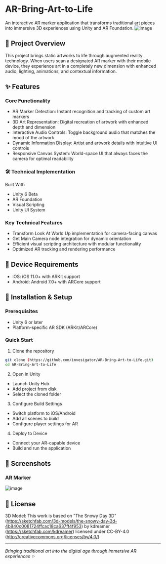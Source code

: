 # AR-Bring-Art-to-Life
An interactive AR marker application that transforms traditional art pieces into immersive 3D experiences using Unity and AR Foundation.
![image](https://github.com/user-attachments/assets/4d6691ed-6a52-4444-bbc0-d7e66711e9e2)

## 📖 Project Overview
This project brings static artworks to life through augmented reality technology. When users scan a designated AR marker with their mobile device, they experience art in a completely new dimension with enhanced audio, lighting, animations, and contextual information.


## ✨ Features
### Core Functionality
- AR Marker Detection: Instant recognition and tracking of custom art markers
- 3D Art Representation: Digital recreation of artwork with enhanced depth and dimension
- Interactive Audio Controls: Toggle background audio that matches the mood of the artwork
- Dynamic Information Display: Artist and artwork details with intuitive UI controls
- Responsive Canvas System: World-space UI that always faces the camera for optimal readability

### 🛠️ Technical Implementation
Built With
- Unity 6 Beta
- AR Foundation
- Visual Scripting
- Unity UI System

### Key Technical Features
- Transform Look At World Up implementation for camera-facing canvas
- Get Main Camera node integration for dynamic orientation
- Efficient visual scripting architecture with modular functionality
- Optimized AR tracking and rendering performance


## 📱 Device Requirements
- iOS: iOS 11.0+ with ARKit support
- Android: Android 7.0+ with ARCore support


## 🚀 Installation & Setup
### Prerequisites
- Unity 6 or later
- Platform-specific AR SDK (ARKit/ARCore)

### Quick Start

1. Clone the repository
```bash
git clone (https://github.com/invesigator/AR-Bring-Art-to-Life.git)
cd AR-Bring-Art-to-Life
```

2. Open in Unity
- Launch Unity Hub
- Add project from disk
- Select the cloned folder

3. Configure Build Settings

- Switch platform to iOS/Android
- Add all scenes to build
- Configure player settings for AR

4. Deploy to Device
- Connect your AR-capable device
- Build and run the application


## 📸 Screenshots
### AR Marker
![image](https://github.com/user-attachments/assets/719893a2-6ea4-49ac-812c-a5c095a461a4)


## 📄 License
3D Model:
This work is based on "The Snowy Day 3D" (https://sketchfab.com/3d-models/the-snowy-day-3d-4b840c0081724ffcac18ca637ff4f953) by kdreamer (https://sketchfab.com/kdreamer) licensed under CC-BY-4.0 (http://creativecommons.org/licenses/by/4.0/)


---
_Bringing traditional art into the digital age through immersive AR experiences ✨_
